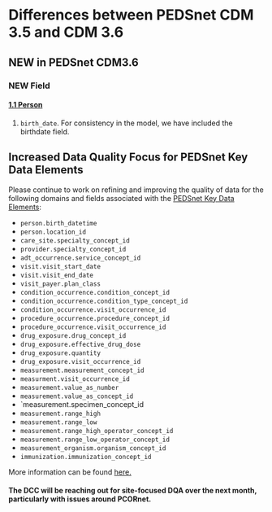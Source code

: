 
# Differences between PEDSnet CDM 3.5 and CDM 3.6

## NEW in PEDSnet CDM3.6
### NEW Field
#### [1.1 Person](Pedsnet_CDM_ETL_Conventions.md#11-person)
1. `birth_date`. For consistency in the model, we have included the birthdate field. 

## Increased Data Quality Focus for PEDSnet Key Data Elements

Please continue to work on refining and improving the quality of data for the following domains and fields associated with the [PEDSnet Key Data Elements](docs/PEDSnet%20Key%20Data%20Elements.md):

- `person.birth_datetime`
- `person.location_id`
- `care_site.specialty_concept_id`
- `provider.specialty_concept_id`
- `adt_occurrence.service_concept_id`
- `visit.visit_start_date`
- `visit.visit_end_date`
- `visit_payer.plan_class`
- `condition_occurrence.condition_concept_id`
- `condition_occurrence.condition_type_concept_id`
- `condition_occurrence.visit_occurrence_id`
- `procedure_occurrence.procedure_concept_id`
- `procedure_occurrence.visit_occurrence_id`
- `drug_exposure.drug_concept_id`
- `drug_exposure.effective_drug_dose`
- `drug_exposure.quantity`
- `drug_exposure.visit_occurrence_id`
- `measurement.measurement_concept_id`
- `measurment.visit_occurrence_id`
- `measurement.value_as_number`
- `measurement.value_as_concept_id`
- `measurement.specimen_concept_id  
- `measurement.range_high`
- `measurement.range_low`
- `measurement.range_high_operator_concept_id`
- `measurement.range_low_operator_concept_id`
- `measurement_organism.organism_concept_id`
- `immunization.immunization_concept_id`

More information can be found [here.](https://github.com/PEDSnet/Data_Models/blob/master/PEDSnet/docs/PEDSnet%20Key%20Data%20Elements.md)

#### The DCC will be reaching out for site-focused DQA over the next month, particularly with issues around PCORnet.



